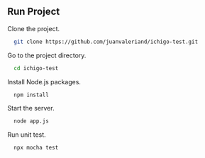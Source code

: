 ## Run Project

Clone the project.

```bash
  git clone https://github.com/juanvaleriand/ichigo-test.git
```

Go to the project directory.

```bash
  cd ichigo-test
```

Install Node.js packages.

```bash
  npm install
```

Start the server.

```bash
  node app.js
```

Run unit test.
```bash
  npx mocha test
```